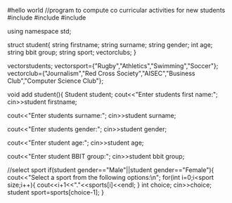 #hello world
//program to compute co curricular activities for new students
#include <iostream>
#include <string>
#include <vector>

using namespace std;

struct student{
  string firstname;
  string surname;
  string gender;
  int age;
  string bbit group;
  string sport;
  vector<string>clubs;
}

vector<Student>students;
vector<string>sport={"Rugby","Athletics","Swimming","Soccer"};
vector<string>club={"Journalism","Red Cross Society","AISEC","Business Club","Computer Science Club"};

void add student(){
 Student student;
 cout<<"Enter students first name:";
 cin>>student firstname;

 cout<<"Enter students surname:";
 cin>>student surname;

 cout<<"Enter students gender:";
 cin>>student gender;

 cout<<"Enter student age:";
 cin>>student age;

 cout<<"Enter student BBIT group:";
 cin>>student bbit group;

 //select sport
 if(student gender=="Male"||student gender=="Female"){
   cout<<"Select a sport from the following options:\n";
   for(int i=0;i<sport size;i++){
     cout<<i+1<<"."<<sports[i]<<endl;
     }
     int choice;
     cin>>choice;
     student sport=sports[choice-1];
  }
